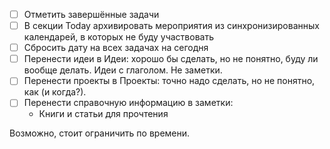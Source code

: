 - [ ] Отметить завершённые задачи
- [ ] В секции Today архивировать мероприятия из синхронизированных календарей, в которых не буду участвовать
- [ ] Сбросить дату на всех задачах на сегодня
- [ ] Перенести идеи в Идеи: хорошо бы сделать, но не понятно, буду ли вообще делать. Идеи с глаголом. Не заметки.
- [ ] Перенести проекты в Проекты: точно надо сделать, но не понятно, как (и когда?).
- [ ] Перенести справочную информацию в заметки:
	- Книги и статьи для прочтения

Возможно, стоит ограничить по времени.